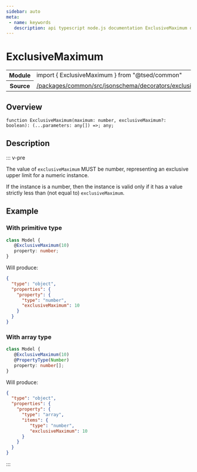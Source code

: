 ```yaml
---
sidebar: auto
meta:
 - name: keywords
   description: api typescript node.js documentation ExclusiveMaximum decorator
---
```

# ExclusiveMaximum <Badge text="Decorator" type="decorator"/>
<!-- Summary -->
<section class="symbol-info"><table class="is-full-width"><tbody><tr><th>Module</th><td><div class="lang-typescript"><span class="token keyword">import</span> { ExclusiveMaximum }&nbsp;<span class="token keyword">from</span>&nbsp;<span class="token string">"@tsed/common"</span></div></td></tr><tr><th>Source</th><td><a href="https://github.com/Romakita/ts-express-decorators/blob/v4.31.4/packages/common/src/jsonschema/decorators/exclusiveMaximum.ts#L0-L0">/packages/common/src/jsonschema/decorators/exclusiveMaximum.ts</a></td></tr></tbody></table></section>

<!-- Overview -->
## Overview


<pre><code class="typescript-lang ">function <span class="token function">ExclusiveMaximum</span><span class="token punctuation">(</span>maximum<span class="token punctuation">:</span> <span class="token keyword">number</span><span class="token punctuation">,</span> exclusiveMaximum?<span class="token punctuation">:</span> <span class="token keyword">boolean</span><span class="token punctuation">)</span><span class="token punctuation">:</span> <span class="token punctuation">(</span>...parameters<span class="token punctuation">:</span> <span class="token keyword">any</span><span class="token punctuation">[</span><span class="token punctuation">]</span><span class="token punctuation">)</span> =&gt<span class="token punctuation">;</span> <span class="token keyword">any</span><span class="token punctuation">;</span></code></pre>



<!-- Description -->
## Description

::: v-pre

The value of `exclusiveMaximum` MUST be number, representing an exclusive upper limit for a numeric instance.

If the instance is a number, then the instance is valid only if it has a value strictly less than (not equal to) `exclusiveMaximum`.

## Example
### With primitive type

```typescript
class Model {
   @ExclusiveMaximum(10)
   property: number;
}
```

Will produce:

```json
{
  "type": "object",
  "properties": {
    "property": {
      "type": "number",
      "exclusiveMaximum": 10
    }
  }
}
```

### With array type

```typescript
class Model {
   @ExclusiveMaximum(10)
   @PropertyType(Number)
   property: number[];
}
```

Will produce:

```json
{
  "type": "object",
  "properties": {
    "property": {
      "type": "array",
      "items": {
         "type": "number",
         "exclusiveMaximum": 10
      }
    }
  }
}
```


:::